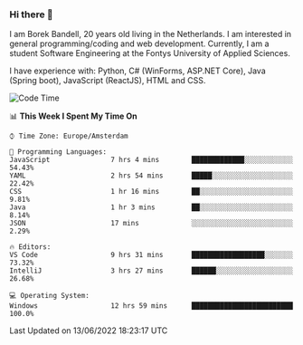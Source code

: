 ### Hi there 👋

I am Borek Bandell, 20 years old living in the Netherlands. I am interested in general programming/coding and web development. Currently, I am a student Software Engineering at the Fontys University of Applied Sciences.

I have experience with: Python, C# (WinForms, ASP.NET Core), Java (Spring boot), JavaScript (ReactJS), HTML and CSS.

<!--START_SECTION:waka-->
![Code Time](http://img.shields.io/badge/Code%20Time-184%20hrs%2034%20mins-blue)

📊 **This Week I Spent My Time On** 

```text
⌚︎ Time Zone: Europe/Amsterdam

💬 Programming Languages: 
JavaScript               7 hrs 4 mins        █████████████░░░░░░░░░░░░   54.43% 
YAML                     2 hrs 54 mins       █████░░░░░░░░░░░░░░░░░░░░   22.42% 
CSS                      1 hr 16 mins        ██░░░░░░░░░░░░░░░░░░░░░░░   9.81% 
Java                     1 hr 3 mins         ██░░░░░░░░░░░░░░░░░░░░░░░   8.14% 
JSON                     17 mins             ░░░░░░░░░░░░░░░░░░░░░░░░░   2.29%

🔥 Editors: 
VS Code                  9 hrs 31 mins       ██████████████████░░░░░░░   73.32% 
IntelliJ                 3 hrs 27 mins       ██████░░░░░░░░░░░░░░░░░░░   26.68%

💻 Operating System: 
Windows                  12 hrs 59 mins      █████████████████████████   100.0%

```


 Last Updated on 13/06/2022 18:23:17 UTC
<!--END_SECTION:waka-->

<!--**tcBorek2002/tcBorek2002** is a ✨ _special_ ✨ repository because its `README.md` (this file) appears on your GitHub profile.

Here are some ideas to get you started:

- 🔭 I’m currently working on ...
- 🌱 I’m currently learning ...
- 👯 I’m looking to collaborate on ...
- 🤔 I’m looking for help with ...
- 💬 Ask me about ...
- 📫 How to reach me: ...
- 😄 Pronouns: ...
- ⚡ Fun fact: ...
-->
